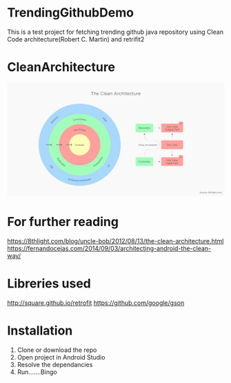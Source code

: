 # TrendingGithubDemo
This is a test project for fetching trending github java repository using Clean Code architecture(Robert C. Martin) and retrifit2

# CleanArchitecture
![alt text](https://github.com/plabon/TrendingGithubDemo/blob/master/architecture.png)
# For further reading
https://8thlight.com/blog/uncle-bob/2012/08/13/the-clean-architecture.html
https://fernandocejas.com/2014/09/03/architecting-android-the-clean-way/

# Libreries used
http://square.github.io/retrofit
https://github.com/google/gson

# Installation
1. Clone or download the repo
2. Open project in Android Studio
3. Resolve the dependancies
4. Run.......Bingo


